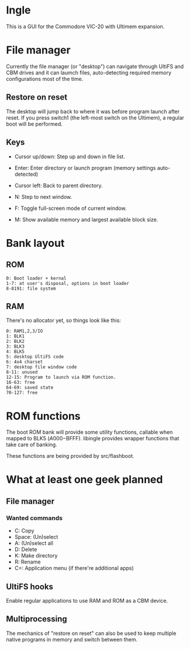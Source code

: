 # Ingle

This is a GUI for the Commodore VIC-20 with Ultimem expansion.

# File manager

Currently the file manager (or "desktop") can navigate through
UltiFS and CBM drives and it can laumch files, auto-detecting
required memory configurations most of the time.

## Restore on reset

The desktop will jump back to where it was before program
launch after reset.  If you press switch1 (the left-most switch
on the Ultimem), a regular boot will be performed.

## Keys

* Cursor up/down: Step up and down in file list.
* Enter: Enter directory or launch program (memory settings auto-detected)
* Cursor left: Back to parent directory.

* N: Step to next window.
* F: Toggle full-screen mode of current window.
* M: Show available memory and largest available block size.

# Bank layout

## ROM

```
0: Boot loader + kernal
1-7: at user's disposal, options in boot loader
8-8191: file system
```

## RAM

There's no allocator yet, so things look like this:

```
0: RAM1,2,3/IO
1: BLK1
2: BLK2
3: BLK3
4: BLK5
5: desktop UltiFS code
6: 4x4 charset
7: desktop file window code
8-11: unused
12-15: Program to launch via ROM function.
16-63: free
64-69: saved state
70-127: free
```

# ROM functions

The boot ROM bank will provide some utility functions, callable when
mapped to BLK5 ($A000-$BFFF).  libingle provides wrapper functions
that take care of banking.

These functions are being provided by src/flashboot.

# What at least one geek planned

## File manager

### Wanted commands

* C: Copy
* Space: (Un)select
* A: (Un)select all
* D: Delete
* K: Make directory
* R: Rename
* C=: Application menu (if there're additional apps)

## UltiFS hooks

Enable regular applications to use RAM and ROM as a CBM device.

## Multiprocessing

The mechanics of "restore on reset" can also be used to keep
multiple native programs in memory and switch between them.
